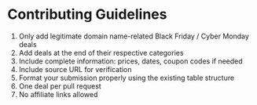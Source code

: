 # Contributing Guidelines

1. Only add legitimate domain name-related Black Friday / Cyber Monday deals
2. Add deals at the end of their respective categories
3. Include complete information: prices, dates, coupon codes if needed
4. Include source URL for verification
5. Format your submission properly using the existing table structure
6. One deal per pull request
7. No affiliate links allowed
